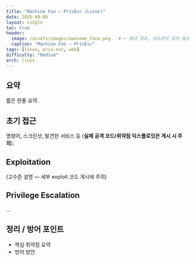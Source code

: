 ```yaml
---
title: "Machine Foo — PrivEsc (Linux)"
date: 2025-09-06
layout: single
toc: true
header:
  image: /assets/images/awesome_face.png   # ← 절대 경로, 대소문자 일치 필수
  caption: "Machine Foo — PrivEsc"
tags: [linux, priv-esc, web]
difficulty: "Medium"
arch: linux
---
```


## 요약
짧은 한줄 요약.

## 초기 접근
명령어, 스크린샷, 발견한 서비스 등 (**실제 공격 코드/취약점 익스플로잇은 게시 시 주의**).

## Exploitation
(고수준 설명 — 세부 exploit 코드 게시에 주의)

## Privilege Escalation
...

## 정리 / 방어 포인트
- 핵심 취약점 요약
- 방어 방안
